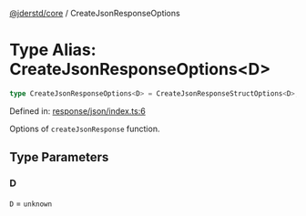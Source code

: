 [@jderstd/core](../README.md) / CreateJsonResponseOptions

# Type Alias: CreateJsonResponseOptions\<D\>

```ts
type CreateJsonResponseOptions<D> = CreateJsonResponseStructOptions<D>;
```

Defined in: [response/json/index.ts:6](https://github.com/jderstd/core.js/blob/7c2ca31959b987ff3d948220b721ea46e9c159a4/package/src/response/json/index.ts#L6)

Options of `createJsonResponse` function.

## Type Parameters

### D

`D` = `unknown`
